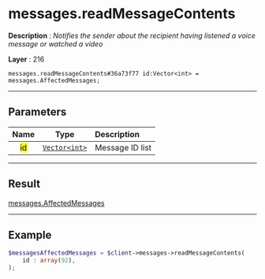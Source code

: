 # messages.readMessageContents

**Description** : *Notifies the sender about the recipient having listened a voice message or watched a video*

**Layer** : 216

```tl
messages.readMessageContents#36a73f77 id:Vector<int> = messages.AffectedMessages;
```

---

## Parameters

| Name | Type | Description |
| :---: | :---: | :--- |
| <mark>id</mark> | [`Vector<int>`](type/int) | Message ID list |

---

## Result

[messages.AffectedMessages](type/messages.AffectedMessages)

---

## Example

```php
$messagesAffectedMessages = $client->messages->readMessageContents(
	id : array(92),
);
```